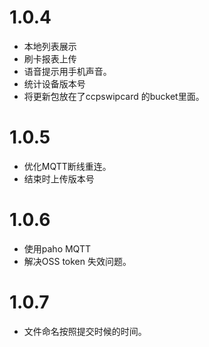 # 1.0.4
* 本地列表展示
* 刷卡报表上传
* 语音提示用手机声音。
* 统计设备版本号
* 将更新包放在了ccpswipcard 的bucket里面。

# 1.0.5
* 优化MQTT断线重连。
* 结束时上传版本号

# 1.0.6
* 使用paho  MQTT
* 解决OSS token 失效问题。

# 1.0.7
* 文件命名按照提交时候的时间。